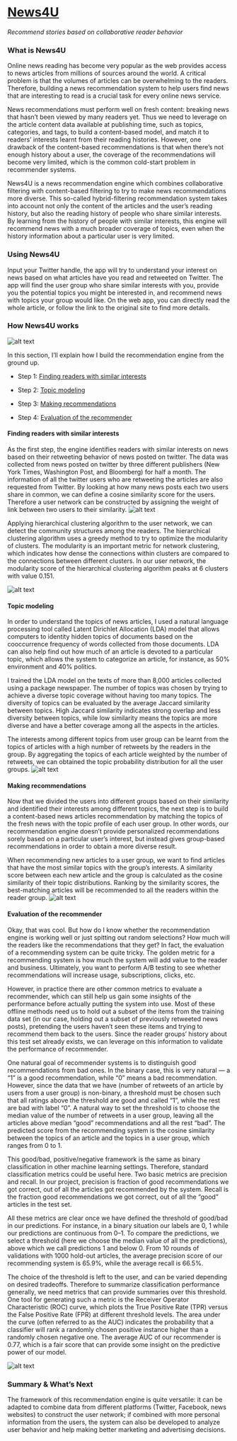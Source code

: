 # [News4U](https://www.yuanhuang.club/news)

*Recommend stories based on collaborative reader behavior*

### What is News4U

Online news reading has become very popular as the web provides access to news articles from millions of sources around the world. A critical problem is that the volumes of articles can be overwhelming to the readers. Therefore, building a news recommendation system to help users find news that are interesting to read is a crucial task for every online news service. 

News recommendations must perform well on fresh content: breaking news that hasn’t been viewed by many readers yet. Thus we need to leverage on the article content data available at publishing time, such as topics, categories, and tags, to build a content-based model, and match it to readers’ interests learnt from their reading histories. However, one drawback of the content-based recommendations is that when there’s not enough history about a user, the coverage of the recommendations will become very limited, which is the common cold-start problem in recommender systems.

News4U is a news recommendation engine which combines collaborative filtering with content-based filtering to try to make news recommendations more diverse. This so-called hybrid-filtering recommendation system takes into account not only the content of the articles and the user’s reading history, but also the reading history of people who share similar interests. By learning from the history of people with similar interests, this engine will recommend news with a much broader coverage of topics, even when the history information about a particular user is very limited. 

### Using News4U

Input your Twitter handle, the app will try to understand your interest on news based on what articles have you read and retweeted on Twitter. The app will find the user group who share similar interests with you, provide you the potential topics you might be interested in, and recommend news with topics your  group would like. On the web app, you can directly read the whole article, or follow the link to the original site to find more details.

### How News4U works

![alt text](./img/concept.jpg)

 In this section, I’ll explain how I build the recommendation engine from the ground up.

* Step 1: [Finding readers with similar interests](#finding-readers-with-similar-interests)

* Step 2: [Topic modeling](#topic-modeling)

* Step 3: [Making recommendations](#making-recommendations)

* Step 4: [Evaluation of the recommender](#evaluation-of-the-recommender)

#### Finding readers with similar interests

As the first step, the engine identifies readers with similar interests on news based on their retweeting behavior of news posted on twitter. The data was collected from news posted on twitter by three different publishers (New York Times, Washington Post, and Bloomberg) for half a month. The information of all the twitter users who are retweeting the articles are also requested from Twitter. By looking at how many news posts each two users share in common, we can define a cosine similarity score for the users. Therefore a user network can be constructed by assigning the weight of link between two users to their similarity.
![alt text](./img/network.jpg)

Applying hierarchical clustering algorithm to the user network, we can detect the community structures among the readers. The hierarchical clustering algorithm uses a greedy method to try to optimize the modularity of clusters. The modularity is an important metric for network clustering, which indicates how dense the connections within clusters are compared to the connections between different clusters. In our user network, the modularity score of the hierarchical clustering algorithm peaks at 6 clusters with value 0.151. 

![alt text](./img/clusters.png "Group Structure in Reader Interest Network")

#### Topic modeling

In order to understand the topics of news articles, I used a natural language processing tool called Latent Dirichlet Allocation (LDA) model that allows computers to identity hidden topics of documents based on the cooccurrence frequency of words collected from those documents. LDA can also help find out how much of an article is devoted to a particular topic, which allows the system to categorize an article, for instance, as 50% environment and 40% politics.

I trained the LDA model on the texts of more than 8,000 articles collected using a package newspaper. The number of topics was chosen by trying to achieve a diverse topic coverage without having too many topics. The diversity of topics can be evaluated by the average Jaccard similarity between topics. High Jaccard similarity indicates strong overlap and less diversity between topics, while low similarity means the topics are more diverse and have a better coverage among all the aspects in the articles.

The interests among different topics from user group can be learnt from the topics of articles with a high number of retweets by the readers in the group. By aggregating the topics of each article weighted by the number of retweets, we can obtained the topic probability distribution for all the user groups.
![alt text](./img/group_0_3.png "Topic Distributions in Group 0 and 3")

#### Making recommendations

Now that we divided the users into different groups based on their similarity and identified their interests among different topics, the next step is to build a content-based news articles recommendation by matching the topics of the fresh news with the topic profile of each user group. In other words, our recommendation engine doesn’t provide personalized recommendations sorely based on a particular user’s interest, but instead gives group-based recommendations in order to obtain a more diverse result. 

When recommending new articles to a user group, we want to find articles that have the most similar topics with the group’s interests. A similarity score between each new article and the group is calculated as the cosine similarity of their topic distributions. Ranking by the similarity scores, the best-matching articles will be recommended to all the readers within the reader group.
![alt text](./img/pipeline.jpg")

#### Evaluation of the recommender

Okay, that was cool. But how do I know whether the recommendation engine is working well or just spitting out random selections? How much will the readers like the recommendations that they get? In fact, the evaluation of a recommending system can be quite tricky. The golden metric for a recommending system is how much the system will add value to the reader and business. Ultimately, you want to perform A/B testing to see whether recommendations will increase usage, subscriptions, clicks, etc.

However, in practice there are other common metrics to evaluate a recommender, which can still help us gain some insights of the performance before actually putting the system into use. Most of these offline methods need us to hold out a subset of the items from the training data set (in our case, holding out a subset of previously retweeted news posts), pretending the users haven’t seen these items and trying to recommend them back to the users. Since the reader groups’ history about this test set already exists, we can leverage on this information to validate the performance of recommender.

One natural goal of recommender systems is to distinguish good recommendations from bad ones. In the binary case, this is very natural — a “1” is a good recommendation, while “0” means a bad recommendation. However, since the data that we have (number of retweets of an article by users from a user group) is non-binary, a threshold must be chosen such that all ratings above the threshold are good and called “1”, while the rest are bad with label “0”. A natural way to set the threshold is to choose the median value of the number of retweets in a user group, leaving all the articles above median “good” recommendations and all the rest “bad”. The predicted score from the recommending system is the cosine similarity between the topics of an article and the topics in a user group, which ranges from 0 to 1.

This good/bad, positive/negative framework is the same as binary classification in other machine learning settings. Therefore, standard classification metrics could be useful here. Two basic metrics are precision and recall. In our project, precision is fraction of good recommendations we got correct, out of all the articles got recommended by the system. Recall is the fraction good recommendations we got correct, out of all the “good” articles in the test set. 

All these metrics are clear once we have defined the threshold of good/bad in our predictions. For instance, in a binary situation our labels are 0, 1 while our predictions are continuous from 0–1. To compare the predictions, we select a threshold (here we choose the median value of all the predictions), above which we call predictions 1 and below 0. From 10 rounds of validations with 1000 hold-out articles, the average precision score of our recommending system is 65.9%, while the average recall is 66.5%.

The choice of the threshold is left to the user, and can be varied depending on desired tradeoffs. Therefore to summarize classification performance generally, we need metrics that can provide summaries over this threshold. One tool for generating such a metric is the Receiver Operator Characteristic (ROC) curve, which plots the True Positive Rate (TPR) versus the False Positive Rate (FPR) at different threshold levels. The area under the curve (often referred to as the AUC) indicates the probability that a classifier will rank a randomly chosen positive instance higher than a randomly chosen negative one. The average AUC of our recommender is 0.77, which is a fair score that can provide some insight on the predictive power of our model.

![alt text](./img/roc.png)

### Summary & What’s Next

The framework of this recommendation engine is quite versatile: it can be adapted to combine data from different platforms (Twitter, Facebook, news websites) to construct the user network; if combined with more personal information from the users, the system can also be developed to analyze user behavior and help making better marketing and advertising decisions.
